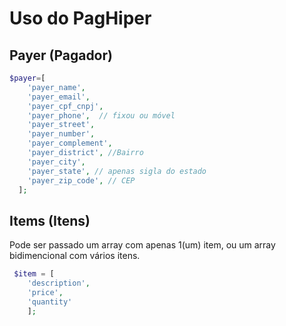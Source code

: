 # Uso do PagHiper

## Payer (Pagador)
```php
$payer=[
    'payer_name',
    'payer_email',
    'payer_cpf_cnpj',
    'payer_phone',  // fixou ou móvel
    'payer_street',
    'payer_number',
    'payer_complement',
    'payer_district', //Bairro
    'payer_city',
    'payer_state', // apenas sigla do estado
    'payer_zip_code', // CEP
  ];
  ```
## Items (Itens)
Pode ser passado um array com apenas 1(um) item, ou um array bidimencional com vários itens.
```php
 $item = [
    'description',
    'price',
    'quantity'
    ];
 ```
